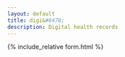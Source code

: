 ```yaml
---
layout: default
title: digi&#8478;
description: Digital health records
---
```


{% include_relative form.html %}
<script>
var id, pass;
window.onload = (event) => {
  //======cookie start
id = getCookie("id");
pass = getCookie("pass");
if (id != "" && id != null && pass != "" && pass != null) {
getData(id, pass); 
} else {
  //id and password prompt
  id = prompt("Please enter your id:","");
  pass = prompt("Please enter your password:","");
  
  if (id != "" && id != null && pass != "" && pass != null){
    setCookie("id", id, 30);
    setCookie("pass", pass, 30);
    getData(id, pass);
    }else{
      M.toast({html: 'Enter valid id and password.'});
    }
}
};

function setCookie(cname, cvalue, exdays) {
var d = new Date();
d.setTime(d.getTime() + (exdays * 24 * 60 * 60 * 1000));
var expires = "expires="+d.toUTCString();
document.cookie = cname + "=" + cvalue + ";" + expires + ";path=/";
}

function getCookie(cname) {
var name = cname + "=";
var ca = document.cookie.split(';');
for(var i = 0; i < ca.length; i++) {
  var c = ca[i];
  while (c.charAt(0) == ' ') {
    c = c.substring(1);
  }
  if (c.indexOf(name) == 0) {
    return c.substring(name.length, c.length);
  }
}
return "";
}

function clearCookie(cname){
document.cookie = cname +"=; expires=Thu, 01 Jan 1970 00:00:00 UTC; path=/;";
window.location.assign("../");
}
//===cookie end
function editDetails(){
window.location.assign("../register/?"+id);
}
function getData(id, pass) {
var url = "https://script.google.com/macros/s/AKfycbwfHSn8ysX_yhbNIx_FHtqwJhH1pqML_0fZ9QV65gjSbOOw2Wo/exec?callback=loadData&id="+ id +"&pass="+ pass;
$.ajax({
  crossDomain: true,
  url: url,
  method: "GET",
  dataType: "jsonp"
});

}
function otherSignedInStuff(googleUser){
//var profile = googleUser.getBasicProfile();
//$('#userMail').text(profile.getEmail());
//M.toast({html: 'Hi '+profile.getName()});
}

function loadData(e) {
if (e == "Password Wrong")
  $("#main_content").html("User id/ password mismatch. Contact support if problem persisting.");

try {
  //==================header
  //institiute
  doc.setTextColor(c0);
  doc.setFont("times", "bold");
  doc.setFontSize(f4);
  doc.text(e[0], 203, 15, null, null, "right");
  doc.setFont("times", "normal");
  //consultant
  doc.setFontSize(f3);
  doc.text(e[1],203, 25, null, null, "right");
  //degree
  doc.setFontSize(f0);
  doc.text(e[2], 203, 30, null, null, "right");
  //post
  doc.setFontSize(f2);
  doc.text(e[4], 203, 35, null, null, "right");
  //address
  doc.setFontSize(f0);
  doc.text(e[5]+"\n"+e[6]+", "+ e[7], 203, 42, null, null, "right");
  //===============footer
  var signImg = e[8];
  if (signImg != '')
    doc.addImage(signImg, 170, 259, 35, 17);
  doc.setFont("times", "normal");
  doc.text(e[1],203, 285, null, null, "right");
  doc.setFontSize(f0-3);
  doc.text(e[3].toString(), 203, 290, null, null, "right");
  
  $('#doctorDetails').html('<h5>Welcome back '+e[1]+'.</h5>'+'\n'+e[2]+'-'+e[3]+'\n'+e[4]+'-'+e[0]+'\n'+e[5]+'\n'+e[6]+'-'+e[7]);
  $('form').show();
}catch(err){
  $("#main_content").html(err);
}
}
</script>
